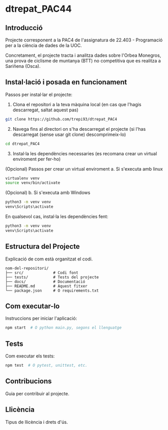 # dtrepat_PAC44

## Introducció
Projecte corresponent a la PAC4 de l'assignatura de 22.403 - Programació per a la ciència de dades de la UOC.

Concretament, el projecte tracta i analitza dades sobre l'Orbea Monegros, una prova de ciclisme de muntanya (BTT) no competitiva que es realitza a Sariñena (Osca).


## Instal·lació i posada en funcionament
Passos per instal·lar el projecte:

1. Clona el repositori a la teva màquina local (en cas que l'hagis descarregat, saltat aquest pas)

```bash
git clone https://github.com/trepi93/dtrepat_PAC4
```

2. Navega fins al directori on s'ha descarregat el projecte (si l'has descarregat (sense usar git clone) descomprimeix-lo)
```bash
cd dtrepat_PAC4
```
3. Instal·la les dependències necessaries (es recomana crear un virtual enviroment per fer-ho)

(Opcional) Passos per crear un virtual enviroment 
a. Si s'executa amb linux
```bash
virtualenv venv
source venv/bin/activate
```
(Opcional)
b. Si s'executa amb Windows
```bash
python3 -m venv venv
venv\Scripts\activate
```
En qualsevol cas, instal·la les dependències fent:
```bash
python3 -m venv venv
venv\Scripts\activate
```





## Estructura del Projecte
Explicació de com està organitzat el codi.

```
nom-del-repositori/
├── src/             # Codi font
├── tests/           # Tests del projecte
├── docs/            # Documentació
├── README.md        # Aquest fitxer
└── package.json     # O requirements.txt
```

## Com executar-lo
Instruccions per iniciar l'aplicació:

```bash
npm start  # O python main.py, segons el llenguatge
```

## Tests
Com executar els tests:

```bash
npm test  # O pytest, unittest, etc.
```

## Contribucions
Guia per contribuir al projecte.

## Llicència
Tipus de llicència i drets d'ús.

